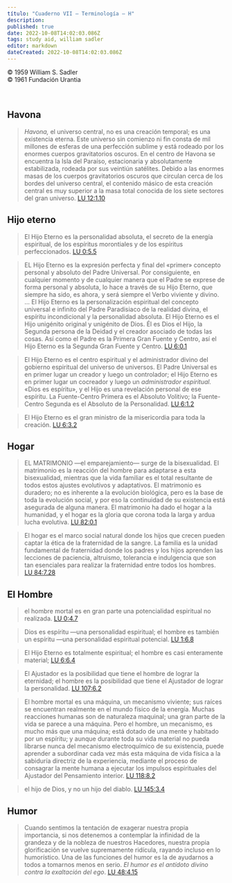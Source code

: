 ```yaml
---
título: "Cuaderno VII — Terminología — H"
description: 
published: true
date: 2022-10-08T14:02:03.086Z
tags: study aid, william sadler
editor: markdown
dateCreated: 2022-10-08T14:02:03.086Z
---
```


<p class="v-card v-sheet theme--light grey lighten-3 px-2">© 1959 William S. Sadler<br>© 1961 Fundación Urantia</p>

<br>


## Havona

> *Havona,* el universo central, no es una creación temporal; es una existencia eterna. Este universo sin comienzo ni fin consta de mil millones de esferas de una perfección sublime y está rodeado por los enormes cuerpos gravitatorios oscuros. En el centro de Havona se encuentra la Isla del Paraíso, estacionaria y absolutamente estabilizada, rodeada por sus veintiún satélites. Debido a las enormes masas de los cuerpos gravitatorios oscuros que circulan cerca de los bordes del universo central, el contenido másico de esta creación central es muy superior a la masa total conocida de los siete sectores del gran universo. [LU 12:1.10](/es/The_Urantia_Book/12#p1_10)

## Hijo eterno

> El Hijo Eterno es la personalidad absoluta, el secreto de la energía espiritual, de los espíritus morontiales y de los espíritus perfeccionados.  [LU 0:5.5](/es/The_Urantia_Book/0#p5_5)

> EL Hijo Eterno es la expresión perfecta y final del «primer» concepto personal y absoluto del Padre Universal. Por consiguiente, en cualquier momento y de cualquier manera que el Padre se exprese de forma personal y absoluta, lo hace a través de su Hijo Eterno, que siempre ha sido, es ahora, y será siempre el Verbo viviente y divino. ... El Hijo Eterno es la personalización espiritual del concepto universal e infinito del Padre Paradisiaco de la realidad divina, el espíritu incondicional y la personalidad absoluta. El Hijo Eterno es el Hijo unigénito original y unigénito de Dios. Él es Dios el Hijo, la Segunda persona de la Deidad y el creador asociado de todas las cosas. Así como el Padre es la Primera Gran Fuente y Centro, así el Hijo Eterno es la Segunda Gran Fuente y Centro. <a id="s118_750"></a>[LU 6:0.1](/es/The_Urantia_Book/6#p0_1)

> El Hijo Eterno es el centro espiritual y el administrador divino del gobierno espiritual del universo de universos. El Padre Universal es en primer lugar un creador y luego un controlador; el Hijo Eterno es en primer lugar un cocreador y luego un *administrador espiritual.* «Dios es espíritu», y el Hijo es una revelación personal de ese espíritu. La Fuente-Centro Primera es el Absoluto Volitivo; la Fuente-Centro Segunda es el Absoluto de la Personalidad. [LU 6:1.2](/es/The_Urantia_Book/6#p1_2)

> El Hijo Eterno es el gran ministro de la misericordia para toda la creación. [LU 6:3.2](/es/The_Urantia_Book/6#p3_2)

## Hogar

> EL MATRIMONIO —el emparejamiento— surge de la bisexualidad. El matrimonio es la reacción del hombre para adaptarse a esta bisexualidad, mientras que la vida familiar es el total resultante de todos estos ajustes evolutivos y adaptativos. El matrimonio es duradero; no es inherente a la evolución biológica, pero es la base de toda la evolución social, y por eso la continuidad de su existencia está asegurada de alguna manera. El matrimonio ha dado el hogar a la humanidad, y el hogar es la gloria que corona toda la larga y ardua lucha evolutiva. [LU 82:0.1](/es/The_Urantia_Book/82#p0_1)

> El hogar es el marco social natural donde los hijos que crecen pueden captar la ética de la fraternidad de la sangre. La familia es la unidad fundamental de fraternidad donde los padres y los hijos aprenden las lecciones de paciencia, altruismo, tolerancia e indulgencia que son tan esenciales para realizar la fraternidad entre todos los hombres. [LU 84:7.28](/es/The_Urantia_Book/84#p7_28)

## El Hombre

> el hombre mortal es en gran parte una potencialidad espiritual no realizada. [LU 0:4.7](/es/The_Urantia_Book/0#p4_7)

> Dios es espíritu —una personalidad espiritual; el hombre es también un espíritu —una personalidad espiritual potencial. [LU 1:6.8](/es/The_Urantia_Book/1#p6_8)

> El Hijo Eterno es totalmente espiritual; el hombre es casi enteramente material; [LU 6:6.4](/es/The_Urantia_Book/6#p6_4)

> El Ajustador es la posibilidad que tiene el hombre de lograr la eternidad; el hombre es la posibilidad que tiene el Ajustador de lograr la personalidad. [LU 107:6.2](/es/The_Urantia_Book/107#p6_2)

> El hombre mortal es una máquina, un mecanismo viviente; sus raíces se encuentran realmente en el mundo físico de la energía. Muchas reacciones humanas son de naturaleza maquinal; una gran parte de la vida se parece a una máquina. Pero el hombre, un mecanismo, es mucho más que una máquina; está dotado de una mente y habitado por un espíritu; y aunque durante toda su vida material no pueda librarse nunca del mecanismo electroquímico de su existencia, puede aprender a subordinar cada vez más esta máquina de vida física a la sabiduría directriz de la experiencia, mediante el proceso de consagrar la mente humana a ejecutar los impulsos espirituales del Ajustador del Pensamiento interior. [LU 118:8.2](/es/The_Urantia_Book/118#p8_2)

> el hijo de Dios, y no un hijo del diablo. [LU 145:3.4](/es/The_Urantia_Book/145#p3_4)

## Humor

> Cuando sentimos la tentación de exagerar nuestra propia importancia, si nos detenemos a contemplar la infinidad de la grandeza y de la nobleza de nuestros Hacedores, nuestra propia glorificación se vuelve supremamente ridícula, rayando incluso en lo humorístico. Una de las funciones del humor es la de ayudarnos a todos a tomarnos menos en serio. *El humor es el antídoto divino contra la exaltación del ego*. [LU 48:4.15](/es/The_Urantia_Book/48#p4_15)


<br>

